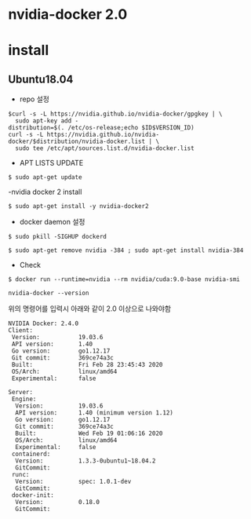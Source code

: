 # nvidia-docker 2.0 


# install

## Ubuntu18.04

- repo 설정

```
$curl -s -L https://nvidia.github.io/nvidia-docker/gpgkey | \
  sudo apt-key add -
distribution=$(. /etc/os-release;echo $ID$VERSION_ID)
curl -s -L https://nvidia.github.io/nvidia-docker/$distribution/nvidia-docker.list | \
  sudo tee /etc/apt/sources.list.d/nvidia-docker.list
```

- APT LISTS UPDATE

```
$ sudo apt-get update
```

-nvidia docker 2 install

```
$ sudo apt-get install -y nvidia-docker2
```

- docker daemon 설정

```
$ sudo pkill -SIGHUP dockerd
```

```
$ sudo apt-get remove nvidia -384 ; sudo apt-get install nvidia-384
```

- Check
```
$ docker run --runtime=nvidia --rm nvidia/cuda:9.0-base nvidia-smi
```

```
nvidia-docker --version 
```
위의 명령어를 입력시 아래와 같이 2.0 이상으로 나와야함

```
NVIDIA Docker: 2.4.0
Client:
 Version:           19.03.6
 API version:       1.40
 Go version:        go1.12.17
 Git commit:        369ce74a3c
 Built:             Fri Feb 28 23:45:43 2020
 OS/Arch:           linux/amd64
 Experimental:      false

Server:
 Engine:
  Version:          19.03.6
  API version:      1.40 (minimum version 1.12)
  Go version:       go1.12.17
  Git commit:       369ce74a3c
  Built:            Wed Feb 19 01:06:16 2020
  OS/Arch:          linux/amd64
  Experimental:     false
 containerd:
  Version:          1.3.3-0ubuntu1~18.04.2
  GitCommit:
 runc:
  Version:          spec: 1.0.1-dev
  GitCommit:
 docker-init:
  Version:          0.18.0
  GitCommit:

```
